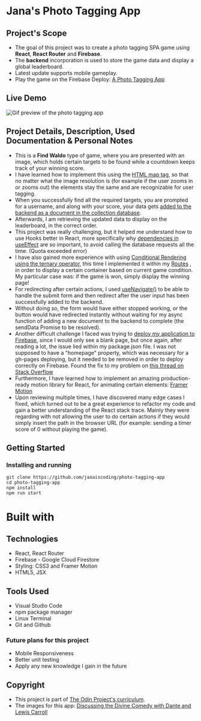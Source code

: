 # Jana's Photo Tagging App

## Project's Scope

- The goal of this project was to create a photo tagging SPA game using **React**, **React Router** and **Firebase**.
- The **backend** incorporation is used to store the game data and display a global leaderboard.
- Latest update supports mobile gameplay. 
- Play the game on the Firebase Deploy: [A Photo Tagging App](https://a-photo-tagging-app.web.app/)

## Live Demo

![Gif preview of the photo tagging app](/src/assets/photo-tagging-app-preview.gif)

## Project Details, Description, Used Documentation & Personal Notes

- This is a **Find Waldo** type of game, where you are presented with an image, which holds certain targets to be found while a countdown keeps track of your winning score.
- I have learned how to implement this using the [HTML map tag](https://www.w3schools.com/html/html_images_imagemap.asp), so that no matter what the image resolution is (for example if the user zooms in or zooms out) the elements stay the same and are recognizable for user tagging.
- When you successfully find all the required targets, you are prompted for a username, and along with your score, your data gets [added to the backend as a document in the collection database](https://firebase.google.com/docs/firestore/manage-data/add-data#add_a_document).
- Afterwards, I am retrieving the updated data to display on the leaderboard, in the correct order.
- This project was really challenging, but it helped me understand how to use Hooks better in React, more specifically why [dependencies in useEffect](https://react.dev/reference/react/useEffect#specifying-reactive-dependencies) are so important, to avoid calling the database requests all the time. (Quota exceeded error)
- I have also gained more experience with using [Conditional Rendering using the ternary operator](https://react.dev/learn/conditional-rendering#conditional-ternary-operator--), this time I implemented it within my [Routes](https://reactrouter.com/en/main/components/routes) , in order to display a certain container based on current game condition. My particular case was: if the game is won, simply display the winning page!
- For redirecting after certain actions, I used [useNavigate()](https://reactrouter.com/en/main/hooks/use-navigate) to be able to handle the submit form and then redirect after the user input has been successfully added to the backend.
- Without doing so, the form would have either stopped working, or the button would have redirected instantly without waiting for my async function of adding a new document to the backend to complete (the sendData Promise to be resolved).
- Another difficult challenge I faced was trying to [deploy my application to Firebase](https://firebase.google.com/docs/hosting), since I would only see a blank page, but once again, after reading a lot, the issue lied within my package.json file. I was not supposed to have a "homepage" property, which was necessary for a gh-pages deploying, but it needed to be removed in order to deploy correctly on Firebase. Found the fix to my problem on [this thread on Stack Overflow](https://stackoverflow.com/questions/63439559/uncaught-syntaxerror-unexpected-token-while-deploying-create-react-app-to-f)
- Furthermore, I have learned how to implement an amazing production-ready motion library for React, for animating certain elements: [Framer Motion](https://www.framer.com/motion/)
- Upon reviewing multiple times, I have discovered many edge cases I fixed, which turned out to be a great experience to refactor my code and gain a better understanding of the React stack trace. Mainly they were regarding with not allowing the user to do certain actions if they would simply insert the path in the browser URL (for example: sending a timer score of 0 without playing the game).

## Getting Started

### Installing and running

```
git clone https://github.com/janaiscoding/photo-tagging-app
cd photo-tagging-app
npm install
npm run start
```

# Built with

## Technologies

- React, React Router
- Firebase - Google Cloud Firestore
- Styling: CSS3 and Framer Motion
- HTML5, JSX

## Tools Used

- Visual Studio Code
- npm package manager
- Linux Terminal
- Git and Github

### Future plans for this project

- Mobile Responsiveness
- Better unit testing
- Apply any new knowledge I gain in the future

## Copyright

- This project is part of [The Odin Project's curriculum](https://www.theodinproject.com/lessons/node-path-javascript-where-s-waldo-a-photo-tagging-app).
- The images for this app: [Discussing the Divine Comedy with Dante and Lewis Carroll](https://www.lewiscarroll.org/2012/07/06/discussing-the-divine-comedy-with-dante-and-lewis-carroll/)
